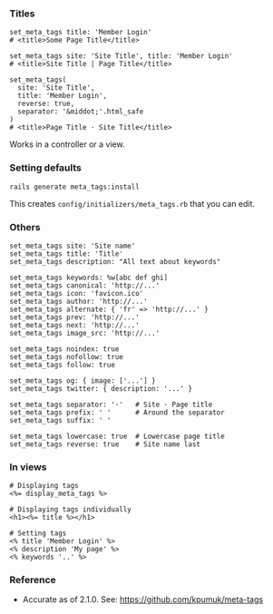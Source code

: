 ### Titles

    set_meta_tags title: 'Member Login'
    # <title>Some Page Title</title>

    set_meta_tags site: 'Site Title', title: 'Member Login'
    # <title>Site Title | Page Title</title>

    set_meta_tags(
      site: 'Site Title',
      title: 'Member Login',
      reverse: true,
      separator: '&middot;'.html_safe
    )
    # <title>Page Title · Site Title</title>

Works in a controller or a view.

### Setting defaults

    rails generate meta_tags:install

This creates `config/initializers/meta_tags.rb` that you can edit.

### Others

    set_meta_tags site: 'Site name'
    set_meta_tags title: 'Title'
    set_meta_tags description: "All text about keywords"

    set_meta_tags keywords: %w[abc def ghi]
    set_meta_tags canonical: 'http://...'
    set_meta_tags icon: 'favicon.ico'
    set_meta_tags author: 'http://...'
    set_meta_tags alternate: { 'fr' => 'http://...' }
    set_meta_tags prev: 'http://...'
    set_meta_tags next: 'http://...'
    set_meta_tags image_src: 'http://...'

    set_meta_tags noindex: true
    set_meta_tags nofollow: true
    set_meta_tags follow: true

    set_meta_tags og: { image: ['...'] }
    set_meta_tags twitter: { description: '...' }

    set_meta_tags separator: '·'   # Site · Page title
    set_meta_tags prefix: ' '      # Around the separator
    set_meta_tags suffix: ' '

    set_meta_tags lowercase: true  # Lowercase page title
    set_meta_tags reverse: true    # Site name last

### In views

    # Displaying tags
    <%= display_meta_tags %>

    # Displaying tags individually
    <h1><%= title %></h1>

    # Setting tags
    <% title 'Member Login' %>
    <% description 'My page' %>
    <% keywords '..' %>

### Reference

-   Accurate as of 2.1.0. See: <a href="https://github.com/kpumuk/meta-tags" class="uri">https://github.com/kpumuk/meta-tags</a>
